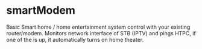 # smartModem
Basic Smart home / home entertainment system control with your existing router/modem. Monitors network interface of STB (IPTV) and pings HTPC, if one of the is up, it automatically turns on home theater.

